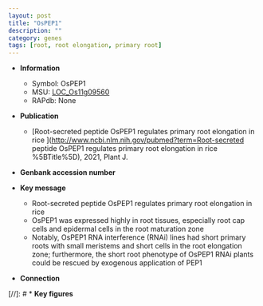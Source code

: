 ```yaml
---
layout: post
title: "OsPEP1"
description: ""
category: genes
tags: [root, root elongation, primary root]
---
```


* **Information**  
    + Symbol: OsPEP1  
    + MSU: [LOC_Os11g09560](http://rice.uga.edu/cgi-bin/ORF_infopage.cgi?orf=LOC_Os11g09560)  
    + RAPdb: None  

* **Publication**  
    + [Root-secreted peptide OsPEP1 regulates primary root elongation in rice ](http://www.ncbi.nlm.nih.gov/pubmed?term=Root-secreted peptide OsPEP1 regulates primary root elongation in rice %5BTitle%5D), 2021, Plant J.

* **Genbank accession number**  

* **Key message**  
    + Root-secreted peptide OsPEP1 regulates primary root elongation in rice
    + OsPEP1 was expressed highly in root tissues, especially root cap cells and epidermal cells in the root maturation zone
    + Notably, OsPEP1 RNA interference (RNAi) lines had short primary roots with small meristems and short cells in the root elongation zone; furthermore, the short root phenotype of OsPEP1 RNAi plants could be rescued by exogenous application of PEP1

* **Connection**  

[//]: # * **Key figures**  


